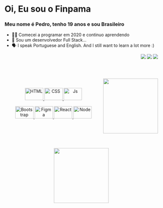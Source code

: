 # Oi, Eu sou o Finpama 
###  Meu nome é Pedro, tenho 19 anos e sou Brasileiro  
- 👨‍💻 Comecei a programar em 2020 e continuo aprendendo
- 👀 Sou um desenvolvedor Full Stack...
- 🗣 I speak Portuguese and English. And I still want to learn a lot more :)

<div align="right">
  <a href="https:://www.linkedin.com/in/pedro-henrique-martins-alcantara-finpama"><img src="https://img.shields.io/badge/-Linkedin-%7289DA?style=for-the-badge&logo=linkedin&logoColor=white&color=7e3ace" target="_blank"></a>
  <a href="mailto:phma020@gmail.com"><img src="https://img.shields.io/badge/-Email-%23333?style=for-the-badge&logo=gmail&logoColor=white&color=ff002f" target="_blank"></a>
  <a href="https://discordapp.com/users/381510205718134784/" target="_blank"><img src="https://img.shields.io/badge/Discord-7289DA?style=for-the-badge&logo=discord&logoColor=white&color=7e3ace" target="_blank"></a> 
</div>

##

<br>
<div>
  <a href="https://github.com/finpama"> 
    
  <img align="right" height="180em" src="https://github-readme-stats.vercel.app/api/top-langs/?username=finpama&layout=compact&langs_count=7&theme=midnight-purple&border_color=21262d&bg_color=40,120008,0A0013"/><br>
  <div align="center" style="display: inline_block">
    <img alt="HTML" height="40" width="60" src="https://cdn.jsdelivr.net/gh/devicons/devicon/icons/html5/html5-plain.svg">
    <img alt="CSS" height="40" width="60" src="https://cdn.jsdelivr.net/gh/devicons/devicon/icons/css3/css3-plain.svg">
    <img alt="Js" height="40" width="60" src="https://cdn.jsdelivr.net/gh/devicons/devicon/icons/javascript/javascript-plain.svg"><br><br>
    <img alt="Bootstrap" height="40" width="60" src="https://cdn.jsdelivr.net/gh/devicons/devicon/icons/bootstrap/bootstrap-plain.svg">
    <img alt="Figma" height="40" width="60" src="https://cdn.jsdelivr.net/gh/devicons/devicon/icons/figma/figma-original.svg">
    <img alt="React" height="40" width="60" src="https://cdn.jsdelivr.net/gh/devicons/devicon/icons/react/react-original.svg">
    <img alt="Node" height="40" width="60" src="https://cdn.jsdelivr.net/gh/devicons/devicon/icons/nodejs/nodejs-plain.svg">
  </div><br><br>
    
##
    
  <br><div align="center">
    <img height="180em" src="https://github-readme-stats.vercel.app/api?username=finpama&show_icons=true&theme=midnight-purple&include_all_commits=true&count_private=true&icon_color=ff0033&border_color=21262d&bg_color=40,120008,0A0013"/>
  </div>
   
  </a>
</div>
  
